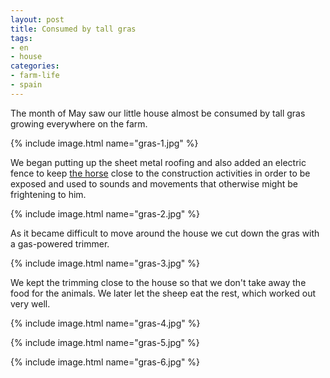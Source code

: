```yaml
---
layout: post
title: Consumed by tall gras
tags:
- en
- house
categories:
- farm-life
- spain
---
```

The month of May saw our little house almost be consumed by tall gras growing everywhere on the farm. 

{% include image.html name="gras-1.jpg" %}

We began putting up the sheet metal roofing and also added an electric fence to keep [the horse](/2018/07/07/getting-a-horse-and-some-wildlife.html) close to the construction activities in order to be exposed and used to sounds and movements that otherwise might be frightening to him.

{% include image.html name="gras-2.jpg" %}

As it became difficult to move around the house we cut down the gras with a gas-powered trimmer.

{% include image.html name="gras-3.jpg" %}

We kept the trimming close to the house so that we don't take away the food for the animals. We later let the sheep eat the rest, which worked out very well.

{% include image.html name="gras-4.jpg" %}

{% include image.html name="gras-5.jpg" %}

{% include image.html name="gras-6.jpg" %}

